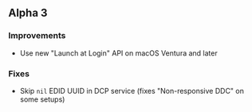 ## Alpha 3

### Improvements

* Use new "Launch at Login" API on macOS Ventura and later

### Fixes

* Skip `nil` EDID UUID in DCP service (fixes "Non-responsive DDC" on some setups)
